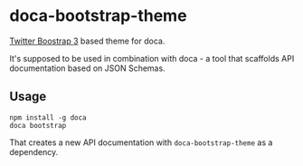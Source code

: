 # doca-bootstrap-theme

[Twitter Boostrap 3](http://getbootstrap.com/) based theme for doca.

It's supposed to be used in combination with doca - a tool that scaffolds API documentation based on JSON Schemas.

## Usage

```
npm install -g doca
doca bootstrap
```

That creates a new API documentation with `doca-bootstrap-theme` as a dependency.
